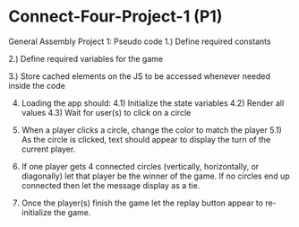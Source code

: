 # Connect-Four-Project-1 (P1)
General Assembly Project 1: Pseudo code
1.) Define required constants

2.) Define required variables for the game

3.) Store cached elements on the JS to be accessed whenever needed inside the code

4) Loading the app should:
    4.1) Initialize the state variables
    4.2) Render all values
    4.3) Wait for user(s) to click on a circle

5) When a player clicks a circle, change the color to match the player
    5.1) As the circle is clicked, text should appear to display the turn of the current player.
6) If one player gets 4 connected circles (vertically, horizontally, or diagonally) let that player be the winner of the game. If no circles end up connected then let the message display as a tie.

7) Once the player(s) finish the game let the replay button appear to re-initialize the game.

